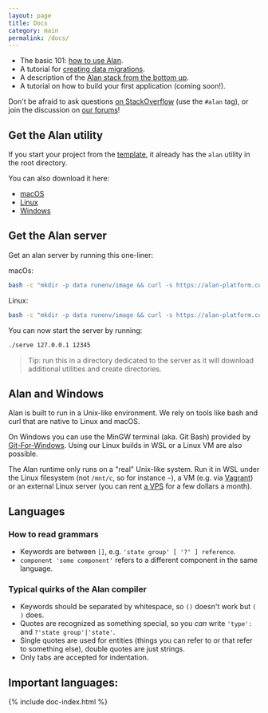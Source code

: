 ```yaml
---
layout: page
title: Docs
category: main
permalink: /docs/
---
```


- The basic 101: [how to use Alan](/pages/tuts/readme.html).
- A tutorial for [creating data migrations](/pages/tuts/migration.html).
- A description of the [Alan stack from the bottom up](/pages/tuts/bottom-up.html).
- A tutorial on how to build your first application (coming soon!).

Don't be afraid to ask questions [on StackOverflow](https://stackoverflow.com/questions/tagged/alan) (use the `#alan` tag), 
or join the discussion on [our forums](https://forum.alan-platform.com)!


## Get the Alan utility
If you start your project from the [template](https://github.com/M-industries/AlanProjectTemplate), it already has the `alan` utility in the root directory.

You can also download it here:

- [macOS](/utils/latest/darwin-x64/utils.tar.gz)
- [Linux](/utils/latest/linux-x64/utils.tar.gz)
- [Windows](/utils/latest/windows-x64/utils.tar.gz)


## Get the Alan server
Get an alan server by running this one-liner: 

macOs:
```sh
bash -c "mkdir -p data runenv/image && curl -s https://alan-platform.com/utils/latest/darwin-x64/application-server.tar.gz | tar xzf - -C runenv/image && ln -s runenv/image/application-server serve"
```
Linux:
```sh
bash -c "mkdir -p data runenv/image && curl -s https://alan-platform.com/utils/latest/linux-x64/application-server.tar.gz | tar xzf - -C runenv/image && ln -s runenv/image/application-server serve"
```

You can now start the server by running:
```sh
./serve 127.0.0.1 12345
```

> Tip: run this in a directory dedicated to the server as it will download additional utilities and create directories.


## Alan and Windows
Alan is built to run in a Unix-like environment. We rely on tools like bash and curl that are native to Linux and macOS. 

On Windows you can use the MinGW terminal (aka. Git Bash) provided by [Git-For-Windows](https://gitforwindows.org). Using our Linux builds in WSL or a Linux VM are also possible.

The Alan runtime only runs on a "real" Unix-like system. Run it in WSL under the Linux filesystem (not `/mnt/c`, so for instance `~`), a VM (e.g. via [Vagrant](https://www.vagrantup.com)) or an external Linux server (you can rent [a VPS](https://duckduckgo.com/vps%20hosting) for a few dollars a month).


## Languages

### How to read grammars

- Keywords are between `[]`, e.g. `'state group' [ '?' ] reference`.
- `component 'some component'` refers to a different component in the same language.


### Typical quirks of the Alan compiler

- Keywords should be separated by whitespace, so `()` doesn't work but `( )` does. 
- Quotes are recognized as something special, so you *can* write `'type':` and `?'state group'|'state'`.
- Single quotes are used for entities (things you can refer to or that refer to something else), double quotes are just strings.
- Only tabs are accepted for indentation.

<a name="languages"></a>
## Important languages:

{% include doc-index.html %}
